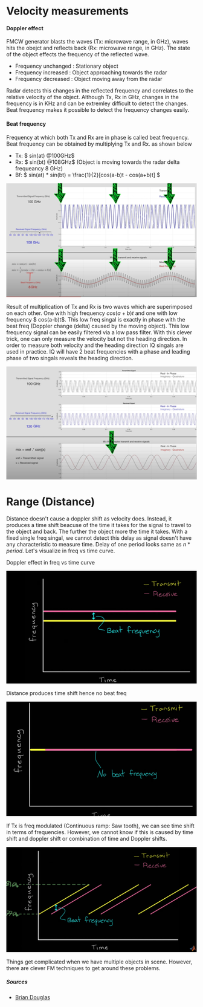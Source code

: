 # Velocity measurements

#### Doppler effect

FMCW generator blasts the waves (Tx: microwave range, in GHz), waves hits the obejct and reflects back (Rx: microwave range, in GHz). The state of the object effects the frequency of the reflected wave.

  * Frequency unchanged : Stationary object
  * Frequency increased : Object approaching towards the radar
  * Frequency decreased : Object moving away from the radar

Radar detects this changes in the reflected frequency and correlates to the relative velocity of the object. Although Tx, Rx in GHz, changes in the frequency is in KHz and can be extremley difficult to detect the changes. Beat frequency makes it possible to detect the frequency changes easily.

#### Beat frequency

Frequency at which both Tx and Rx are in phase is called beat frequency. Beat frequency can be obtained by multiplying Tx and Rx. as shown below

  * Tx: $ sin(at) @100GHz$
  * Rx: $ sin(bt) @108GHz$ (Object is moving towards the radar delta frequeancy 8 GHz)
  * Bf: $ sin(at) * sin(bt) = \frac{1}{2}[cos(a-b)t - cos(a+b)t] $


![beat frequency](./data/beat_frequency.png)

Result of multiplication of Tx and Rx is two waves which are superimposed on each other. One with high frequency $cos(a+b)t$ and one with low frequency $ cos(a-b)t$. This low freq singal is exactly in phase with the beat freq (Doppler change (delta) caused by the moving object). This low frequency signal can be easily filtered via a low pass filter. With this clever trick, one can only measure the velocity but not the heading direction. In order to measure both velocity and the heading direction IQ singals are used in practice. IQ will have 2 beat frequencies with a phase and leading phase of two singals reveals the heading direction. 

![beat frequency](./data/IQ_signal.png)

# Range (Distance)

Distance doesn't cause a doppler shift as velocity does. Instead, it produces a time shift beacuse of the time it takes for the signal to travel to the object and back. The further the object more the time it takes. With a fixed single freq singal, we cannot detect this delay as signal doesn't have any characteristic to measure time. Delay of one period looks same as $n * period$. Let's visualize in freq vs time curve.

Doppler effect in freq vs time curve

![beat frequency](data/Doppler_effect.png)

Distance produces time shift hence no beat freq

![beat frequency](data/time_shift.png)




If Tx is freq modulated (Continuous ramp: Saw tooth), we can see time shift in terms of frequencies. However, we cannot know if this is caused by time shift and doppler shift or combination of time and Doppler shifts. 

![beat frequency](data/Saw_tooth_FM.png)

Things get complicated when we have multiple objects in scene. However, there are clever FM techniques to get around these problems.




##### Sources
* [Brian Douglas](https://www.youtube.com/watch?v=-N7A5CIi0sg&t=301s) 



